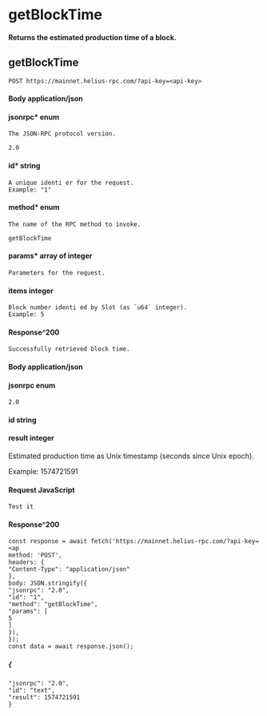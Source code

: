 # getBlockTime

#### Returns the estimated production time of a block.

## getBlockTime

```
POST https://mainnet.helius-rpc.com/?api-key=<api-key>
```
#### Body application/json

#### jsonrpc* enum

```
The JSON-RPC protocol version.
```
```
2.0
```
#### id* string

```
A unique identi er for the request.
Example: "1"
```
#### method* enum

```
The name of the RPC method to invoke.
```
```
getBlockTime
```
#### params* array of integer

```
Parameters for the request.
```
#### items integer

```
Block number identi ed by Slot (as `u64` integer).
Example: 5
```
#### Response^200

```
Successfully retrieved block time.
```
#### Body application/json

#### jsonrpc enum

```
2.0
```
#### id string


#### result integer

Estimated production time as Unix timestamp (seconds since Unix epoch).

Example: 1574721591

#### Request JavaScript

```
Test it
```
#### Response^200

```
const response = await fetch('https://mainnet.helius-rpc.com/?api-key=<ap
method: 'POST',
headers: {
"Content-Type": "application/json"
},
body: JSON.stringify({
"jsonrpc": "2.0",
"id": "1",
"method": "getBlockTime",
"params": [
5
]
}),
});
const data = await response.json();
```
##### {

```
"jsonrpc": "2.0",
"id": "text",
"result": 1574721591
}
```